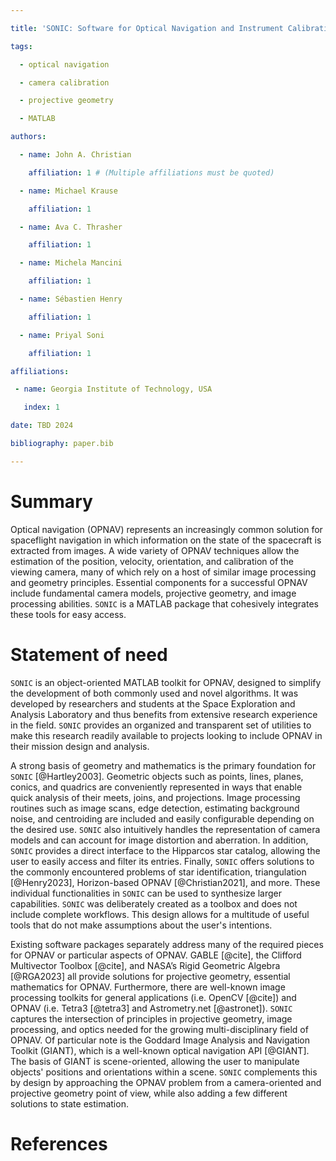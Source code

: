 ```yaml
---

title: 'SONIC: Software for Optical Navigation and Instrument Calibration'

tags:

  - optical navigation

  - camera calibration

  - projective geometry

  - MATLAB

authors:

  - name: John A. Christian

    affiliation: 1 # (Multiple affiliations must be quoted)

  - name: Michael Krause

    affiliation: 1

  - name: Ava C. Thrasher

    affiliation: 1

  - name: Michela Mancini

    affiliation: 1

  - name: Sébastien Henry

    affiliation: 1

  - name: Priyal Soni

    affiliation: 1

affiliations:

 - name: Georgia Institute of Technology, USA

   index: 1

date: TBD 2024

bibliography: paper.bib

---
```


# Summary

Optical navigation (OPNAV) represents an increasingly common solution for spaceflight navigation in which information on the state of the spacecraft is extracted from images. A wide variety of OPNAV techniques allow the estimation of the position, velocity, orientation, and calibration of the viewing camera, many of which rely on a host of similar image processing and geometry principles. Essential components for a successful OPNAV include fundamental camera models, projective geometry, and image processing abilities. `SONIC` is a MATLAB package that cohesively integrates these tools for easy access.

# Statement of need

`SONIC` is an object-oriented MATLAB toolkit for OPNAV, designed to simplify the development of both commonly used and novel algorithms. It was developed by researchers and students at the Space Exploration and Analysis Laboratory and thus benefits from extensive research experience in the field. `SONIC` provides an organized and transparent set of utilities to make this research readily available to projects looking to include OPNAV in their mission design and analysis.

A strong basis of geometry and mathematics is the primary foundation for `SONIC` [@Hartley2003]. Geometric objects such as points, lines, planes, conics, and quadrics are conveniently represented in ways that enable quick analysis of their meets, joins, and projections. Image processing routines such as image scans, edge detection, estimating background noise, and centroiding are included and easily configurable depending on the desired use. `SONIC` also intuitively handles the representation of camera models and can account for image distortion and aberration. In addition, `SONIC` provides a direct interface to the Hipparcos star catalog, allowing the user to easily access and filter its entries. Finally, `SONIC` offers solutions to the commonly encountered problems of star identification, triangulation [@Henry2023], Horizon-based OPNAV [@Christian2021], and more. These individual functionalities in `SONIC` can be used to synthesize larger capabilities. `SONIC` was deliberately created as a toolbox and does not include complete workflows. This design allows for a multitude of useful tools that do not make assumptions about the user's intentions.

Existing software packages separately address many of the required pieces for OPNAV or particular aspects of OPNAV. GABLE [@cite], the Clifford Multivector Toolbox [@cite], and NASA’s Rigid Geometric Algebra [@RGA2023] all provide solutions for projective geometry, essential mathematics for OPNAV. Furthermore, there are well-known image processing toolkits for general applications (i.e. OpenCV [@cite]) and OPNAV (i.e. Tetra3 [@tetra3] and Astrometry.net [@astronet]). `SONIC` captures the intersection of principles in projective geometry, image processing, and optics needed for the growing multi-disciplinary field of OPNAV. Of particular note is the Goddard Image Analysis and Navigation Toolkit (GIANT), which is a well-known optical navigation API [@GIANT]. The basis of GIANT  is scene-oriented, allowing the user to manipulate objects' positions and orientations within a scene. `SONIC` complements this by design by approaching the OPNAV problem from a camera-oriented and projective geometry point of view, while also adding a few different solutions to state estimation.

# References

